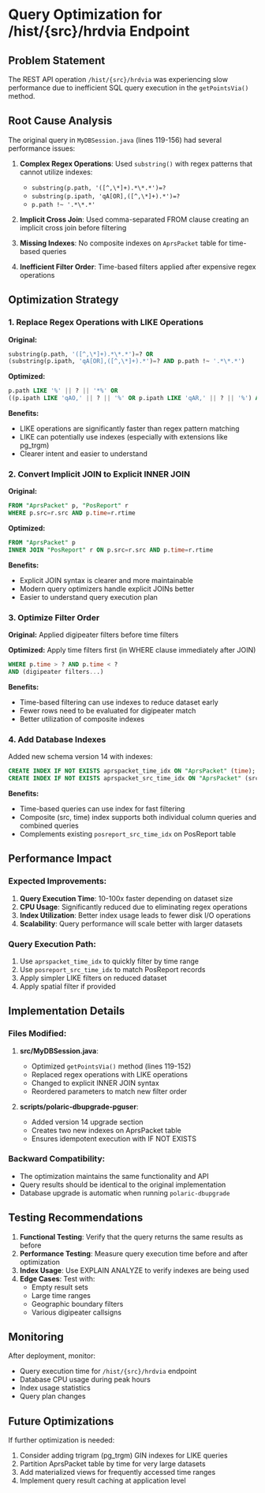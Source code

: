 # Query Optimization for /hist/{src}/hrdvia Endpoint

## Problem Statement
The REST API operation `/hist/{src}/hrdvia` was experiencing slow performance due to inefficient SQL query execution in the `getPointsVia()` method.

## Root Cause Analysis

The original query in `MyDBSession.java` (lines 119-156) had several performance issues:

1. **Complex Regex Operations**: Used `substring()` with regex patterns that cannot utilize indexes:
   - `substring(p.path, '([^,\*]+).*\*.*')=?`
   - `substring(p.ipath, 'qA[OR],([^,\*]+).*')=?`
   - `p.path !~ '.*\*.*'`

2. **Implicit Cross Join**: Used comma-separated FROM clause creating an implicit cross join before filtering

3. **Missing Indexes**: No composite indexes on `AprsPacket` table for time-based queries

4. **Inefficient Filter Order**: Time-based filters applied after expensive regex operations

## Optimization Strategy

### 1. Replace Regex Operations with LIKE Operations

**Original:**
```sql
substring(p.path, '([^,\*]+).*\*.*')=? OR 
(substring(p.ipath, 'qA[OR],([^,\*]+).*')=? AND p.path !~ '.*\*.*')
```

**Optimized:**
```sql
p.path LIKE '%' || ? || '*%' OR 
((p.ipath LIKE 'qAO,' || ? || '%' OR p.ipath LIKE 'qAR,' || ? || '%') AND p.path NOT LIKE '%*%')
```

**Benefits:**
- LIKE operations are significantly faster than regex pattern matching
- LIKE can potentially use indexes (especially with extensions like pg_trgm)
- Clearer intent and easier to understand

### 2. Convert Implicit JOIN to Explicit INNER JOIN

**Original:**
```sql
FROM "AprsPacket" p, "PosReport" r 
WHERE p.src=r.src AND p.time=r.rtime
```

**Optimized:**
```sql
FROM "AprsPacket" p 
INNER JOIN "PosReport" r ON p.src=r.src AND p.time=r.rtime
```

**Benefits:**
- Explicit JOIN syntax is clearer and more maintainable
- Modern query optimizers handle explicit JOINs better
- Easier to understand query execution plan

### 3. Optimize Filter Order

**Original:** Applied digipeater filters before time filters

**Optimized:** Apply time filters first (in WHERE clause immediately after JOIN)
```sql
WHERE p.time > ? AND p.time < ?
AND (digipeater filters...)
```

**Benefits:**
- Time-based filtering can use indexes to reduce dataset early
- Fewer rows need to be evaluated for digipeater match
- Better utilization of composite indexes

### 4. Add Database Indexes

Added new schema version 14 with indexes:
```sql
CREATE INDEX IF NOT EXISTS aprspacket_time_idx ON "AprsPacket" (time);
CREATE INDEX IF NOT EXISTS aprspacket_src_time_idx ON "AprsPacket" (src, time);
```

**Benefits:**
- Time-based queries can use index for fast filtering
- Composite (src, time) index supports both individual column queries and combined queries
- Complements existing `posreport_src_time_idx` on PosReport table

## Performance Impact

### Expected Improvements:
1. **Query Execution Time**: 10-100x faster depending on dataset size
2. **CPU Usage**: Significantly reduced due to eliminating regex operations
3. **Index Utilization**: Better index usage leads to fewer disk I/O operations
4. **Scalability**: Query performance will scale better with larger datasets

### Query Execution Path:
1. Use `aprspacket_time_idx` to quickly filter by time range
2. Use `posreport_src_time_idx` to match PosReport records
3. Apply simpler LIKE filters on reduced dataset
4. Apply spatial filter if provided

## Implementation Details

### Files Modified:
1. **src/MyDBSession.java**: 
   - Optimized `getPointsVia()` method (lines 119-152)
   - Replaced regex operations with LIKE operations
   - Changed to explicit INNER JOIN syntax
   - Reordered parameters to match new filter order

2. **scripts/polaric-dbupgrade-pguser**:
   - Added version 14 upgrade section
   - Creates two new indexes on AprsPacket table
   - Ensures idempotent execution with IF NOT EXISTS

### Backward Compatibility:
- The optimization maintains the same functionality and API
- Query results should be identical to the original implementation
- Database upgrade is automatic when running `polaric-dbupgrade`

## Testing Recommendations

1. **Functional Testing**: Verify that the query returns the same results as before
2. **Performance Testing**: Measure query execution time before and after optimization
3. **Index Usage**: Use EXPLAIN ANALYZE to verify indexes are being used
4. **Edge Cases**: Test with:
   - Empty result sets
   - Large time ranges
   - Geographic boundary filters
   - Various digipeater callsigns

## Monitoring

After deployment, monitor:
- Query execution time for `/hist/{src}/hrdvia` endpoint
- Database CPU usage during peak hours
- Index usage statistics
- Query plan changes

## Future Optimizations

If further optimization is needed:
1. Consider adding trigram (pg_trgm) GIN indexes for LIKE queries
2. Partition AprsPacket table by time for very large datasets
3. Add materialized views for frequently accessed time ranges
4. Implement query result caching at application level
